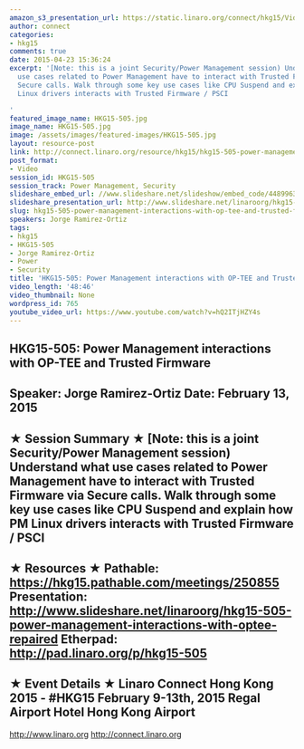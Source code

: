 ```yaml
---
amazon_s3_presentation_url: https://static.linaro.org/connect/hkg15/Videos/02-13-Friday/HKG15-505.pdf
author: connect
categories:
- hkg15
comments: true
date: 2015-04-23 15:36:24
excerpt: '[Note: this is a joint Security/Power Management session) Understand what
  use cases related to Power Management have to interact with Trusted Firmware via
  Secure calls. Walk through some key use cases like CPU Suspend and explain how PM
  Linux drivers interacts with Trusted Firmware / PSCI

'
featured_image_name: HKG15-505.jpg
image_name: HKG15-505.jpg
image: /assets/images/featured-images/HKG15-505.jpg
layout: resource-post
link: http://connect.linaro.org/resource/hkg15/hkg15-505-power-management-interactions-with-op-tee-and-trusted-firmware/
post_format:
- Video
session_id: HKG15-505
session_track: Power Management, Security
slideshare_embed_url: //www.slideshare.net/slideshow/embed_code/44899635
slideshare_presentation_url: http://www.slideshare.net/linaroorg/hkg15-505-power-management-interactions-with-optee-repaired
slug: hkg15-505-power-management-interactions-with-op-tee-and-trusted-firmware
speakers: Jorge Ramirez-Ortiz
tags:
- hkg15
- HKG15-505
- Jorge Ramirez-Ortiz
- Power
- Security
title: 'HKG15-505: Power Management interactions with OP-TEE and Trusted Firmware'
video_length: '48:46'
video_thumbnail: None
wordpress_id: 765
youtube_video_url: https://www.youtube.com/watch?v=hQ2ITjHZY4s
---
```


HKG15-505: Power Management interactions with OP-TEE and Trusted Firmware
---------------------------------------------------
Speaker: Jorge Ramirez-Ortiz
Date: February 13, 2015
---------------------------------------------------
★ Session Summary ★
[Note: this is a joint Security/Power Management session) Understand what use cases related to Power Management have to interact with Trusted Firmware via Secure calls. Walk through some key use cases like CPU Suspend and explain how PM Linux drivers interacts with Trusted Firmware / PSCI
--------------------------------------------------
★ Resources ★
Pathable: https://hkg15.pathable.com/meetings/250855
Presentation:  http://www.slideshare.net/linaroorg/hkg15-505-power-management-interactions-with-optee-repaired
Etherpad: http://pad.linaro.org/p/hkg15-505
---------------------------------------------------
★ Event Details ★
Linaro Connect Hong Kong 2015 - #HKG15
February 9-13th, 2015
Regal Airport Hotel Hong Kong Airport
---------------------------------------------------
http://www.linaro.org
http://connect.linaro.org
